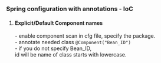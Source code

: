<h3>Spring configuration with annotations - IoC</h3>

<ol>
    <li><h4>Explicit/Default Component names</h4>
        - enable component scan in cfg file, specify the package.<br>
        - annotate needed class 
        <code>@Component("Bean_ID")</code><br>
        - if you do not specify Bean_ID,<br>
        id will be name of class starts with lowercase.
    </li>
</ol>


